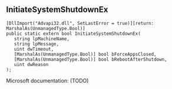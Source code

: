 ## InitiateSystemShutdownEx

```
[DllImport("Advapi32.dll", SetLastError = true)][return: MarshalAs(UnmanagedType.Bool)]
public static extern bool InitiateSystemShutdownEx(
   string lpMachineName,
   string lpMessage,
   uint dwTimeout,
   [MarshalAs(UnmanagedType.Bool)] bool bForceAppsClosed,
   [MarshalAs(UnmanagedType.Bool)] bool bRebootAfterShutdown,
   uint dwReason
);
```

Microsoft documentation: (TODO)
